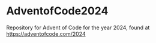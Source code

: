# AdventofCode2024
Repository for Advent of Code for the year 2024, found at https://adventofcode.com/2024
